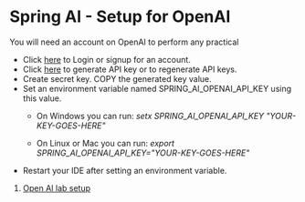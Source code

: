 # Spring AI - Setup for OpenAI
You will need an account on OpenAI to perform any practical

- Click [here](https://platform.openai.com/signup) to Login or signup for an account.
- Click [here](https://platform.openai.com/api-keys) to generate API key or to regenerate API keys.
- Create secret key. COPY the generated key value.
- Set an environment variable named SPRING_AI_OPENAI_API_KEY using this value. 
    - On Windows you can run:
        *setx SPRING_AI_OPENAI_API_KEY "YOUR-KEY-GOES-HERE"*

    - On Linux or Mac you can run:
         *export SPRING_AI_OPENAI_API_KEY="YOUR-KEY-GOES-HERE"*
- Restart your IDE after setting an environment variable.

1. [Open AI lab setup](Lab01.md)